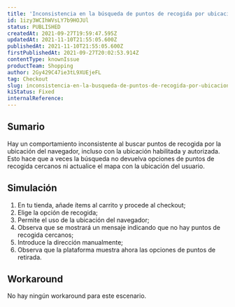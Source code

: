 ```yaml
---
title: 'Inconsistencia en la búsqueda de puntos de recogida por ubicación'
id: 1izy3WCIhWVsLY7b9HOJUl
status: PUBLISHED
createdAt: 2021-09-27T19:59:47.595Z
updatedAt: 2021-11-10T21:55:05.600Z
publishedAt: 2021-11-10T21:55:05.600Z
firstPublishedAt: 2021-09-27T20:02:53.914Z
contentType: knownIssue
productTeam: Shopping
author: 2Gy429C47ie3tL9XUEjeFL
tag: Checkout
slug: inconsistencia-en-la-busqueda-de-puntos-de-recogida-por-ubicacion
kiStatus: Fixed
internalReference: 
---
```


## Sumario

Hay un comportamiento inconsistente al buscar puntos de recogida por la ubicación del navegador, incluso con la ubicación habilitada y autorizada. Esto hace que a veces la búsqueda no devuelva opciones de puntos de recogida cercanos ni actualice el mapa con la ubicación del usuario.

## Simulación

1. En tu tienda, añade ítems al carrito y procede al checkout;
2. Elige la opción de recogida;
3. Permite el uso de la ubicación del navegador;
4. Observa que se mostrará un mensaje indicando que no hay puntos de recogida cercanos;
5. Introduce la dirección manualmente;
6. Observa que la plataforma muestra ahora las opciones de puntos de retirada.


## Workaround

No hay ningún workaround para este escenario.

